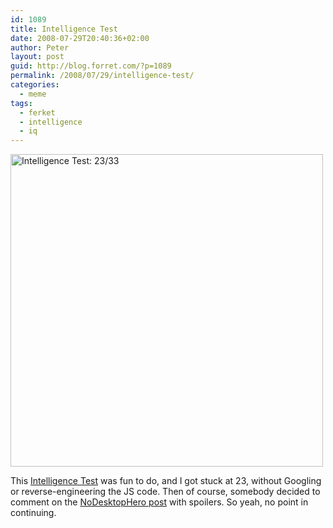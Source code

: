 ```yaml
---
id: 1089
title: Intelligence Test
date: 2008-07-29T20:40:36+02:00
author: Peter
layout: post
guid: http://blog.forret.com/?p=1089
permalink: /2008/07/29/intelligence-test/
categories:
  - meme
tags:
  - ferket
  - intelligence
  - iq
---
```

[<img  src="http://farm4.static.flickr.com/3238/2713866329_626edc38d4.jpg" alt="Intelligence Test: 23/33" width="500" height="500" />](http://www.flickr.com/photos/pforret/2713866329/ "Intelligence Test: 23/33 by PeterForret, on Flickr")

This [Intelligence Test](http://intelligence-test.net/part1/?m=2) was fun to do, and I got stuck at 23, without Googling or reverse-engineering the JS code. Then of course, somebody decided to comment on the [NoDesktopHero post](http://www.ferket.com/jvlt/archive/2008-07-28/intelligence_test) with spoilers. So yeah, no point in continuing.